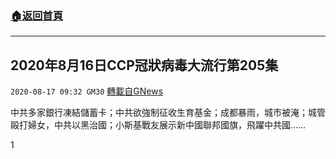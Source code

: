 ###  [:house:返回首頁](https://github.com/ourhimalayas/txt)
---

## 2020年8月16日CCP冠狀病毒大流行第205集
`2020-08-17 09:32 GM30` [轉載自GNews](https://gnews.org/zh-hant/300468/)

中共多家銀行凍結儲蓄卡；中共欲強制征收生育基金；成都暴雨，城市被淹；城管毆打婦女，中共以黑治國；小斯基戰友展示新中國聯邦國旗，飛躍中共國……

1
